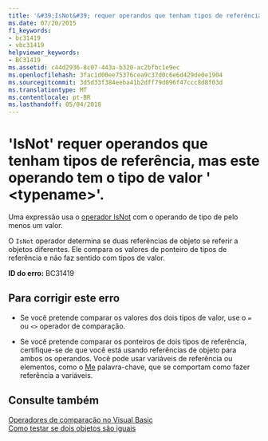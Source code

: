 ```yaml
---
title: '&#39;IsNot&#39; requer operandos que tenham tipos de referência, mas este operando tem o tipo de valor &#39; &lt;typename&gt;&#39;.'
ms.date: 07/20/2015
f1_keywords:
- bc31419
- vbc31419
helpviewer_keywords:
- BC31419
ms.assetid: c44d2936-8c07-443a-b320-ac2bfbc1e9ec
ms.openlocfilehash: 3fac1d00ee75376cea9c37d0c6e6d429de0e1904
ms.sourcegitcommit: 3d5d33f384eeba41b2dff79d096f47ccc8d8f03d
ms.translationtype: MT
ms.contentlocale: pt-BR
ms.lasthandoff: 05/04/2018
---
```

# <a name="39isnot39-requires-operands-that-have-reference-types-but-this-operand-has-the-value-type-39lttypenamegt39"></a>&#39;IsNot&#39; requer operandos que tenham tipos de referência, mas este operando tem o tipo de valor &#39; &lt;typename&gt;&#39;.
Uma expressão usa o [operador IsNot](../../visual-basic/language-reference/operators/isnot-operator.md) com o operando de tipo de pelo menos um valor.  
  
 O `IsNot` operador determina se duas referências de objeto se referir a objetos diferentes. Ele compara os valores de ponteiro de tipos de referência e não faz sentido com tipos de valor.  
  
 **ID do erro:** BC31419  
  
## <a name="to-correct-this-error"></a>Para corrigir este erro  
  
-   Se você pretende comparar os valores dos dois tipos de valor, use o `=` ou `<>` operador de comparação.  
  
-   Se você pretende comparar os ponteiros de dois tipos de referência, certifique-se de que você está usando referências de objeto para ambos os operandos. Você pode usar variáveis de referência ou elementos, como o [Me](~/docs/visual-basic/programming-guide/program-structure/me-my-mybase-and-myclass.md#me) palavra-chave, que se comportam como fazer referência a variáveis.  
  
## <a name="see-also"></a>Consulte também  
 [Operadores de comparação no Visual Basic](../../visual-basic/programming-guide/language-features/operators-and-expressions/comparison-operators.md)  
 [Como testar se dois objetos são iguais](../../visual-basic/programming-guide/language-features/operators-and-expressions/how-to-test-whether-two-objects-are-the-same.md)

